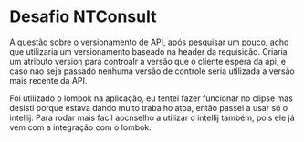 # Desafio NTConsult

A questão sobre o versionamento de API, após pesquisar um pouco, acho que utilizaria
um versionamento baseado na header da requisição. Criaria um atributo version
para controalr a versão que o cliente espera da api, e caso nao seja passado
nenhuma versão de controle seria utilizada a versão mais recente da API.


Foi utilizado o lombok na aplicação, eu tentei fazer funcionar no clipse mas desisti
porque estava dando muito trabalho atoa, então passei a usar só o intellij.
Para rodar mais facil aocnselho a utilizar o intellij também, pois ele já vem
com a integração com o lombok.